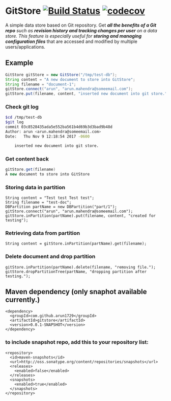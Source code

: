 # GitStore [![Build Status](https://travis-ci.org/arun1729/gitstore.svg?branch=master)](https://travis-ci.org/arun1729/gitstore) [![codecov](https://codecov.io/gh/arun1729/gitstore/branch/master/graph/badge.svg)](https://codecov.io/gh/arun1729/gitstore)

A simple data store based on Git repository. Get ***all the benefits of a Git repo** such as ***revision history and tracking changes per user*** on a data store. This feature is especially useful for **storing and managing configuration files*** that are accessed and modified by multiple users/applications.

## Example
```java
GitStore gitStore = new GitStore("/tmp/test-db");
String content = "A new document to store into GitStore";
String filename = "document-1";
gitStore.connect("arun", "arun.mahendra@someemail.com");
gitStore.put(filename, content, "inserted new document into git store.");
```

### Check git log
```bash
$cd /tmp/test-db
$git log
commit 03c8528435ada5e552ba561b4d69b3d3bad9b48d
Author: arun <arun.mahendra@someemail.com>
Date:   Thu Nov 9 12:18:54 2017 -0600

    inserted new document into git store.
```
### Get content back
```java
gitStore.get(filename)
A new document to store into GitStore
```

### Storing data in partition
```
String content = "Test test Test test";
String filename = "test-doc";
DBPartition partName = new DBPartition("part/1");
gitStore.connect("arun", "arun.mahendra@someemail.com");
gitStore.inPartition(partName).put(filename, content, "created for testing");
```

### Retrieving data from partition
```
String content = gitStore.inPartition(partName).get(filename);
```

### Delete document and drop partition
```
gitStore.inPartition(partName).delete(filename, "removing file.");
gitStore.dropPartitionTree(partName, "dropping partition after testing.");
```

## Maven dependency (only snaphot available currently.)
```
<dependency>
  <groupId>com.github.arun1729</groupId>
  <artifactId>gitstore</artifactId>
  <version>0.0.1-SNAPSHOT</version>
</dependency>
```
### to include snapshot repo, add this to your repository list:
```
<repository>
  <id>maven-snapshots</id>
  <url>http://oss.sonatype.org/content/repositories/snapshots</url>
  <releases>
    <enabled>false</enabled>
  </releases>
  <snapshots>
    <enabled>true</enabled>
  </snapshots>
</repository>
```
